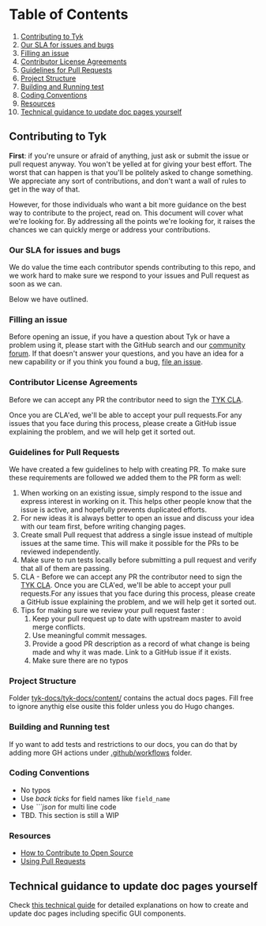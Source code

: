# Table of Contents
1. [Contributing to Tyk](#contributing-to-tyk)
2. [Our SLA for issues and bugs](#our-sla-for-issues-and-bugs)
3. [Filling an issue](#filling-an-issue)
4. [Contributor License Agreements](#contributor-license-agreements)
5. [Guidelines for Pull Requests](#guidelines-for-pull-requests)
6. [Project Structure](#project-structure)
7. [Building and Running test](#building-and-running-test)
8. [Coding Conventions](#coding-conventions)
9. [Resources](#resources)
10. [Technical guidance to update doc pages yourself](#Technical-guidance-to-update-doc-pages-yourself)

## Contributing to Tyk

**First**: if you're unsure or afraid of anything, just ask or submit the issue or pull request anyway. 
You won't be yelled at for giving your best effort. The worst that can happen is that you'll be politely asked to change something. 
We appreciate any sort of contributions, and don't want a wall of rules to get in the way of that.

However, for those individuals who want a bit more guidance on the best way to contribute to the project, read on. 
This document will cover what we're looking for. 
By addressing all the points we're looking for, it raises the chances we can quickly merge or address your contributions.

### Our SLA for issues and bugs
We do value the time each contributor spends contributing to this repo, and we work hard to make sure we respond to your issues and Pull request as soon as we can.

Below we have outlined. 

### Filling an issue 
Before opening an issue, if you have a question about Tyk or have a problem using it, please
start with the GitHub search and our [community forum](https://community.tyk.io). 
If that doesn't answer your questions, and you have an idea for a new capability  or if you think you found a bug, [file an
issue](https://github.com/TykTechnologies/tyk-docs/issues/new/choose).

### Contributor License Agreements

Before we can accept any PR the contributor need to sign the [TYK CLA](https://github.com/TykTechnologies/tyk/blob/master/CLA.md).

Once you are CLA'ed, we'll be able to accept your pull requests.For any issues that you face during this process, please create a GitHub issue explaining the problem, and we will help get it sorted out.

### Guidelines for Pull Requests

We have created a few guidelines to help with creating PR. To make sure these requirements are followed we added them to the PR form as well:

1. When working on an existing issue, simply respond to the issue and express interest in working on it.  This helps other people know that the issue is active, and hopefully prevents duplicated efforts.
2. For new ideas it is always better to open an issue and discuss your idea with our team first, before writing changing pages.
3. Create small Pull request that address a single issue instead of multiple issues at the same time. This will make it possible for the PRs to be reviewed independently.
5. Make sure to run tests locally before submitting a pull request and verify that all of them are passing.
6. CLA - Before we can accept any PR the contributor need to sign the [TYK CLA](https://github.com/TykTechnologies/tyk/blob/master/CLA.md).
       Once you are CLA'ed, we'll be able to accept your pull requests.For any issues that you face during this process, please create a GitHub issue explaining the problem, and we will help get it sorted out.
7. Tips for making sure we review your pull request faster :
    1. Keep your pull request up to date with upstream master to avoid merge conflicts.
    2. Use meaningful commit messages.
    3. Provide a good PR description as a record of what change is being made and why it was made. Link to a GitHub issue if it exists.
    4. Make sure there are no typos
    
### Project Structure

  Folder [tyk-docs/tyk-docs/content/](https://github.com/TykTechnologies/tyk-docs/tree/master/tyk-docs/content) contains the actual docs pages.
  Fill free to ignore anythig else ousite this folder unless you do Hugo changes.
  
### Building and Running test

 If yo want to add tests and restrictions to our docs, you can do that by adding more GH actions under [.github/workflows](https://github.com/TykTechnologies/tyk-docs/tree/master/.github/workflows) folder.

### Coding Conventions

- No typos
- Use *back ticks* for field names like `field_name`
- Use *```json* for multi line code
- TBD. This section is still a WIP

### Resources
- [How to Contribute to Open Source](https://opensource.guide/how-to-contribute/)
- [Using Pull Requests](https://help.github.com/articles/about-pull-requests/)


## Technical guidance to update doc pages yourself 
Check [this technical guide](./CONTRIBUTING-TECHNICAL-GUIDE.md) for detailed explanations on how to create and update doc pages including specific GUI components.
